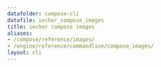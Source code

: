 ```yaml
---
datafolder: compose-cli
datafile: iechor_compose_images
title: iechor compose images
aliases:
- /compose/reference/images/
- /engine/reference/commandline/compose_images/
layout: cli
---
```


<!--
Sorry, but the contents of this page are automatically generated from
iEchor's source code. If you want to suggest a change to the text that appears
here, you'll need to find the string by searching this repo:
https://github.com/iechor/compose
-->
